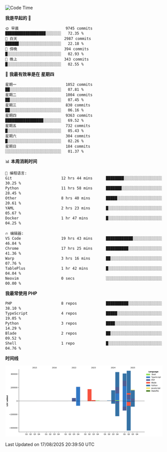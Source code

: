 <!--START_SECTION:waka-->
![Code Time](http://img.shields.io/badge/Code%20Time-4%2C013%20hrs%204%20mins-blue)

**我是早起的 🐤** 

```text
🌞 早晨                     9745 commits        ██████████████████░░░░░░░   72.35 % 
🌆 白天                     2987 commits        ██████░░░░░░░░░░░░░░░░░░░   22.18 % 
🌃 傍晚                     394 commits         █░░░░░░░░░░░░░░░░░░░░░░░░   02.93 % 
🌙 晚上                     343 commits         █░░░░░░░░░░░░░░░░░░░░░░░░   02.55 % 
```
📅 **我最有效率是在 星期四** 

```text
星期一                      1052 commits        ██░░░░░░░░░░░░░░░░░░░░░░░   07.81 % 
星期二                      1004 commits        ██░░░░░░░░░░░░░░░░░░░░░░░   07.45 % 
星期三                      830 commits         ██░░░░░░░░░░░░░░░░░░░░░░░   06.16 % 
星期四                      9363 commits        █████████████████░░░░░░░░   69.52 % 
星期五                      732 commits         █░░░░░░░░░░░░░░░░░░░░░░░░   05.43 % 
星期六                      304 commits         █░░░░░░░░░░░░░░░░░░░░░░░░   02.26 % 
星期日                      184 commits         ░░░░░░░░░░░░░░░░░░░░░░░░░   01.37 % 
```


📊 **本周消耗时间** 

```text
💬 编程语言: 
Git                      12 hrs 44 mins      ████████░░░░░░░░░░░░░░░░░   30.25 % 
Python                   11 hrs 58 mins      ███████░░░░░░░░░░░░░░░░░░   28.45 % 
Other                    8 hrs 40 mins       █████░░░░░░░░░░░░░░░░░░░░   20.61 % 
YAML                     2 hrs 23 mins       █░░░░░░░░░░░░░░░░░░░░░░░░   05.67 % 
Docker                   1 hr 47 mins        █░░░░░░░░░░░░░░░░░░░░░░░░   04.25 % 

🔥 编辑器: 
VS Code                  19 hrs 43 mins      ████████████░░░░░░░░░░░░░   46.84 % 
Chrome                   17 hrs 25 mins      ██████████░░░░░░░░░░░░░░░   41.36 % 
Warp                     3 hrs 16 mins       ██░░░░░░░░░░░░░░░░░░░░░░░   07.76 % 
TablePlus                1 hr 42 mins        █░░░░░░░░░░░░░░░░░░░░░░░░   04.04 % 
Neovim                   0 secs              ░░░░░░░░░░░░░░░░░░░░░░░░░   00.00 % 
```

**我最常使用 PHP** 

```text
PHP                      8 repos             ██████████░░░░░░░░░░░░░░░   38.10 % 
TypeScript               4 repos             █████░░░░░░░░░░░░░░░░░░░░   19.05 % 
Python                   3 repos             ████░░░░░░░░░░░░░░░░░░░░░   14.29 % 
Blade                    2 repos             ██░░░░░░░░░░░░░░░░░░░░░░░   09.52 % 
Shell                    1 repo              █░░░░░░░░░░░░░░░░░░░░░░░░   04.76 % 
```



**时间线**

![Lines of Code chart](https://raw.githubusercontent.com/abrahamgreyson/abrahamgreyson/main/assets/bar_graph.png)


 Last Updated on 17/08/2025 20:39:50 UTC
<!--END_SECTION:waka-->

